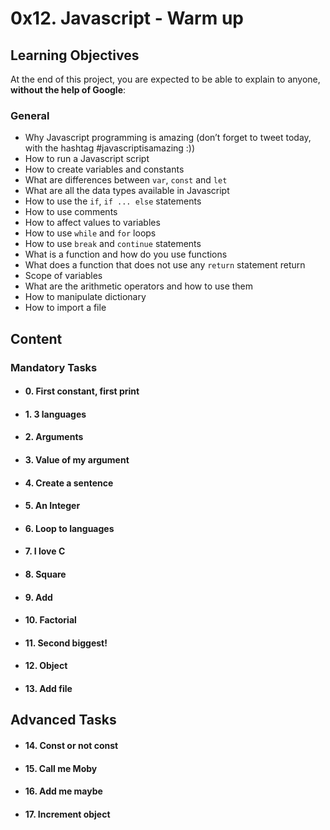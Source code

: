 # 0x12. Javascript - Warm up

## Learning Objectives

At the end of this project, you are expected to be able to explain to anyone,  **without the help of Google**:

### General

-   Why Javascript programming is amazing (don’t forget to tweet today, with the hashtag #javascriptisamazing :))
-   How to run a Javascript script
-   How to create variables and constants
-   What are differences between  `var`,  `const`  and  `let`
-   What are all the data types available in Javascript
-   How to use the  `if`,  `if ... else`  statements
-   How to use comments
-   How to affect values to variables
-   How to use  `while`  and  `for`  loops
-   How to use  `break`  and  `continue`  statements
-   What is a function and how do you use functions
-   What does a function that does not use any  `return`  statement return
-   Scope of variables
-   What are the arithmetic operators and how to use them
-   How to manipulate dictionary
-   How to import a file

## Content
### Mandatory Tasks
- #### 0. First constant, first print
- #### 1. 3 languages
- #### 2. Arguments
- #### 3. Value of my argument
- #### 4. Create a sentence
- #### 5. An Integer
- #### 6. Loop to languages
- #### 7. I love C
- #### 8. Square
- #### 9. Add
- #### 10. Factorial
- #### 11. Second biggest!
- #### 12. Object
- #### 13. Add file
## Advanced Tasks
- #### 14. Const or not const
- #### 15. Call me Moby
- #### 16. Add me maybe
- #### 17. Increment object